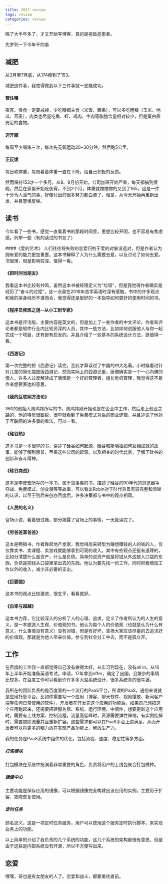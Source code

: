 ```yaml
---
title: 2017 review
tags: review
categories: review
---
```


隔了大半年多了，才又开始写博客，真的是拖延症患者。

先罗列一下今年干的事

## 减肥
从3月至7月底，从174瘦到了153。

减肥这件事，我觉得做到以下三件事就一定能成功。

#### 管住嘴
夜宵、零食一定要戒掉，少吃精细主食（米饭、面条），可以多吃粗粮（玉米、地瓜、燕麦），肉类也尽量吃鱼、虾、鸡肉、牛肉等脂肪含量相对较少，但是蛋白质充足的食物。

#### 迈开腿
每周至少锻炼三次，每次先无氧运动20~30分钟，然后跑5公里。

#### 正反馈
每日称体重，每周看着体重一直在下降，给自己积极的反馈。

然而保持153才一个多月，从8、9月份开始，公司加班开始严重，每天都搞到很晚，然后在家里开始吃夜宵，不到2个月，体重就蹭蹭蹭的又到了165，这是一件十分令人泄气的事，好像付出的很多努力都白费了，但是，从今天开始再重新出发，并且警惕反弹。

## 读书
今年看了一些书，感觉一直看着书的那段时间里，思想比较开明，也不容易有焦虑感。列举一些（有的读过的书忘了）

####《爱的艺术》
人们往往将失败的恋爱归咎于爱的对象没选对，但是作者认为拥有爱的能力更加重要。这本书解释了人为什么需要去爱，以及讨论了如何去爱。书很薄，但是影响较深，值得一看。

#### 《把时间当朋友》
我看这本书比较有共鸣，虽然这本书被经理定义为"垃圾"，但是我觉得作者确实是经历了"奋斗的过程"，这一点我在2016年苦学英语时深有感触，书中的许多观点和我的亲身经历不谋而合，我觉得还是挺好的一本指导如何更好的使用时间的书。

#### 《程序员修炼之道--从小工到专家》
这本书是评注版，主要内容是英文的，但是加上了一些作者的中文评论，作者和评论者都是软件行业内比较资深的人员，其中一些方法，比如如何说服他人与你一起完成一个项目，还有挺有启发的。并且介绍了一些基本的系统设计方法，挺值得一看。

#### 《西游记》
第一次完整的把《西游记》读完，至此才算读过了中国的四大名著。小时候看过针对儿童的简化插图版西游记，然而实际上的西游记里，唐僧确实是一个一心向佛的僧人，许多人过度解读成了唐僧是一个好的管理者，擅长危机管理，我觉得这不是作者想要表达的意思。

#### 《我的互联网方法论》
360的创始人周鸿祎所写的书，周鸿祎刚开始也是在企业中工作，然后走上创业之路的，他的嗅觉很敏锐，很早就看到了免费模式背后的商业逻辑，并且述说了他对于互联网的许多事的看法，可以一看。

#### 《硅谷热》
这本书是一本很早的书，讲述了硅谷如何起源，硅谷和斯坦福如何互相成就的故事，能够了解到惠普、苹果这些公司的起源，以及相关的时代北京，了解了硅谷的创新和奋斗精神。

#### 《硅谷商战》
这本是李彦宏所写的一本书，属于叙事类的书，描述了硅谷的90年代的浏览器争夺战、免费模式、创业潮等等故事，可以看出Robin对于时代背景有较完整和清晰的认识，以至于到后来创办百度后，许多决策都与书中的观点相同。

#### 《人民的名义》
官场小说，看着很过瘾，部分揭露了官场上的事情，一天就读完了。

#### 《穷爸爸富爸爸》
这本是畅销书，作者靠房地产发家，我觉得后来转型为赚想賺钱的人的钱的人，仅仅靠卖书、卖课程、卖游戏就能够拿到可观的收入。其中有些观点还挺有道理的，比如分清楚什么是资产，什么是负债。简单的说资产就是将钱从外边放入口袋的东西，负债是把钱从口袋里拿出去的东西。他认为要先找一份工作，同时积极增加工作以外的收入，减少非必要的支出。

#### 《巨婴国》
这本书的观点比较激进，很玄乎，看看就好。

#### 《自卑与超越》
这本书力荐，它比较深入的分析了人的心理、追求，定义了作者所认为的人生的意义，是一本塑造人生观、价值观的书。他认为每个人的价值观（也就是认为什么有意义，什么事情没有意义）没有对错，但是有好坏，宣扬大家应该尽量的去追求好的价值观，那就是为他人带来价值，参与到社会分工中去，而不是孤立开。

## 工作

在百度的工作我一直都觉得自己没有做得太好，从实习到现在，没有all in。从16年上半年开始准备英语考试，申请，17年拿到offer，确定了出国，且繁杂的事情比较多。在百度工作可以看到许许多多大型系统设计，很多系统真的很牛逼。

我所在的团队负责的是百度里的一个流行的PaaS平台，所谓的PaaS，通俗来说就是应用托管平台。比如你需要写一个应用（博客、聊天软件、视频播放、新闻客户端等任何日常使用的软件），开发者在开发完这个应用的功能后，如果自己想把这个应用跑起来，还需要搭建服务器、系统、运行环境、中间件，想要更新这个应用时，需要有上线方案、控制流程，流量高低峰时，资源需要弹性伸缩，有实例挂掉时，需要摘除流量并且重新扩容。这些需求都可以在PaaS平台上边满足，从而开发者可以将更多的精力放在实现产品功能上，解放生产力。

我的任务是PaaS系统中组件的优化，包括流程、速度、稳定性等多方面。


##### 打包模块
打包模块在系统中扮演着非常重要的角色，负责将用户的上线包聚合打包做种。

##### 镜像中心
主要功能是保存应用的镜像，可以根据镜像完全构建出该应用的实例，主要用于扩容、故障恢复使用。

##### 定时任务
顾名思义，这是一项定时任务服务，用户可以使用这个服务定时执行脚本，来实现业务上的功能。

以上简单的介绍了我负责的几个系统的功能，这几个系统的架构都很有意思，但是由于这些是内部系统没有开源，所以不方便写出来。

## 恋爱

嘿嘿，哥也是有女朋友的人了。恋爱和战斗，都要勇往直前。

